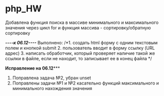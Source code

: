 # php_HW
Добавлена функция поиска в массиве минимального и максимального значения через цикл for и функция массива - сортировку/обратную сортировку

***----к 06.12----***
Выполнено:
/*1. создать html форму с одним текстовым полем и кнопкой submit
2. пользователь вводит в форму ссылку (URL адрес)
3. написать обработчик,
который проверяет наличие такой же ссылки в файле,
если не находит, то записывает ее в конец файла */

****Исправление на 06.12*******
1. Поправлена задача №2, убран unset
2. Поправлены задачи №1 и №2 касательно функций максимального и минимального нахождения значения
